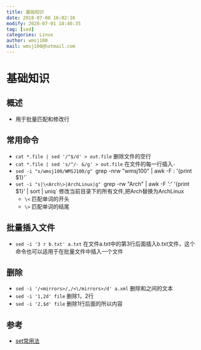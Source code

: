 ```yaml
---
title: 基础知识 
date: 2018-07-08 16:02:16	
modify: 2020-07-01 18:46:35 
tag: [sed]
categories: Linux 
author: wmsj100
mail: wmsj100@hotmail.com
---
```


# 基础知识

## 概述

- 用于批量匹配和修改行

## 常用命令

- `cat *.file | sed '/^$/d' > out.file` 删除文件的空行
- `cat *.file | sed 's/^/- &/g' > out.file` 在文件的每一行插入`- `
- `sed -i "s/wmsj100/WMSJ100/g" `grep -nrw "wmsj100" | awk -F : '{print $1}'`
- `set -i "s|\<Arch\>|ArchLinux|g" `grep -rw "Arch" | awk -F ':' '{print $1}' | sort | uniq` 修改当前目录下的所有文件,把Arch替换为ArchLinux
	- `\<` 匹配单词的开头
	- `\>` 匹配单词的结尾

## 批量插入文件

- `sed -i '3 r b.txt' a.txt` 在文件a.txt中的第3行后面插入b.txt文件，这个命令也可以适用于在批量文件中插入一个文件

## 删除

- `sed -i '/<mirrors>/,/<\/mirrors>/d' a.xml` 删除<mirrors>和</mirrors>之间的文本
- `sed -i '1,2d' file` 删除1，2行
- `sed -i '2,$d' file` 删除1行后面的所以内容

## 参考

- [set常用法](https://blog.csdn.net/gua___gua/article/details/49304699)
